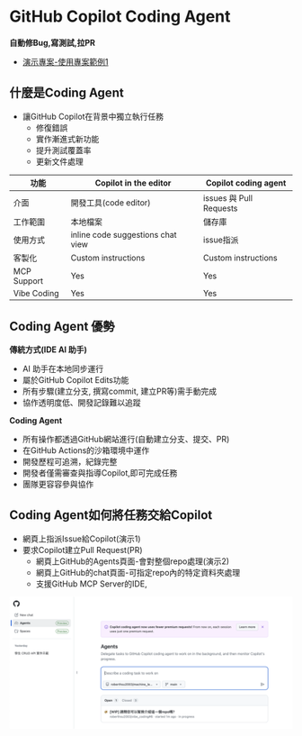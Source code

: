 # GitHub Copilot Coding Agent
**自動修Bug,寫測試,拉PR**

- [演示專案-使用專案範例1](../../vibe_coding範例樣版)


## 什麼是Coding Agent

- 讓GitHub Copilot在背景中獨立執行任務
	- 修復錯誤
	- 實作漸進式新功能
	- 提升測試覆蓋率
	- 更新文件處理


| 功能 | Copilot in the editor | Copilot coding agent |
|--- |--- |--- |
| 介面 | 開發工具(code editor)  | issues 與 Pull Requests |
| 工作範圍 | 本地檔案 | 儲存庫 |
| 使用方式 | inline code suggestions chat view | issue指派 |
| 客製化 | Custom instructions | Custom instructions |
| MCP Support | Yes | Yes |
| Vibe Coding | Yes | Yes |


## Coding Agent 優勢

**傳統方式(IDE AI 助手)**

- AI 助手在本地同步運行
- 屬於GitHub Copilot Edits功能
- 所有步驟(建立分支, 撰寫commit, 建立PR等)需手動完成
- 協作透明度低、開發記錄難以追蹤

**Coding Agent**

- 所有操作都透過GitHub網站進行(自動建立分支、提交、PR)
- 在GitHub Actions的沙箱環境中運作
- 開發歷程可追溯，紀錄完整
- 開發者僅需審查與指導Copilot,即可完成任務
- 團隊更容容參與協作

## Coding Agent如何將任務交給Copilot

- 網頁上指派Issue給Copilot(演示1)
- 要求Copilot建立Pull Request(PR)
	- 網頁上GitHub的Agents頁面-會對整個repo處理(演示2)
	- 網頁上GitHub的chat頁面-可指定repo內的特定資料夾處理
	- 支援GitHub MCP Server的IDE,

![](./images/pic1.png)

 

